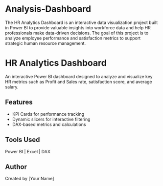 # Analysis-Dashboard
The HR Analytics Dashboard is an interactive data visualization project built in Power BI to provide valuable insights into workforce data and help HR professionals make data-driven decisions. The goal of this project is to analyze employee performance and satisfaction metrics to support strategic human resource management.
# HR Analytics Dashboard

An interactive Power BI dashboard designed to analyze and visualize key HR metrics such as Profit and Sales rate, satisfaction score, and average salary.

## Features
- KPI Cards for performance tracking  
- Dynamic slicers for interactive filtering  
- DAX-based metrics and calculations  

## Tools Used
Power BI | Excel | DAX

## Author
Created by [Your Name]
